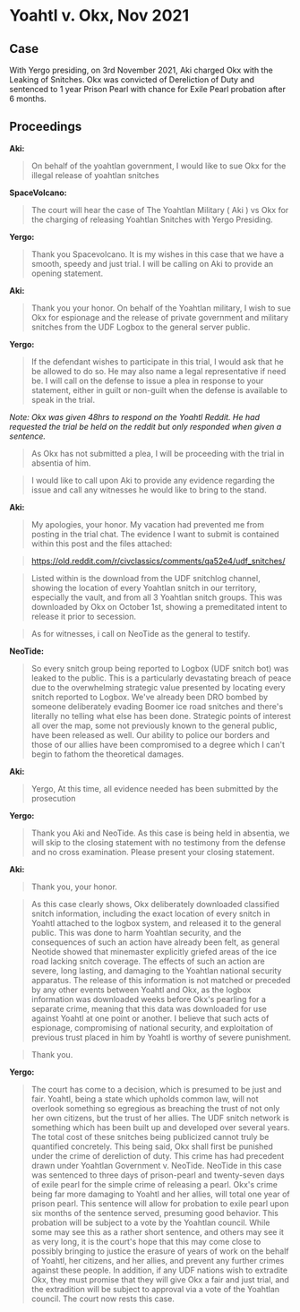# Yoahtl v. Okx, Nov 2021
## Case
With Yergo presiding, on 3rd November 2021, Aki charged Okx with the Leaking of Snitches. Okx was convicted of Dereliction of Duty and sentenced to 1 year Prison Pearl with chance for Exile Pearl probation after 6 months.

## Proceedings
**Aki:**

>On behalf of the yoahtlan government, I would like to sue Okx for the illegal release of yoahtlan snitches

**SpaceVolcano:**

>The court will hear the case of The Yoahtlan Military ( Aki ) vs Okx for the charging of releasing Yoahtlan Snitches with Yergo Presiding.

**Yergo:**

>Thank you Spacevolcano. It is my wishes in this case that we have a smooth, speedy and just trial. I will be calling on Aki to provide an opening statement.

**Aki:**

>Thank you your honor. On behalf of the Yoahtlan military, I wish to sue Okx for espionage and the release of private government and military snitches from the UDF Logbox to the general server public.

**Yergo:**

>If the defendant wishes to participate in this trial, I would ask that he be allowed to do so. He may also name a legal representative if need be. I will call on the defense to issue a plea in response to your statement, either in guilt or non-guilt when the defense is available to speak in the trial.

*Note: Okx was given 48hrs to respond on the Yoahtl Reddit. He had requested the trial be held on the reddit but only responded when given a sentence.*

>As Okx has not submitted a plea, I will be proceeding with the trial in absentia of him.

>I would like to call upon Aki to provide any evidence regarding the issue and call any witnesses he would like to bring to the stand.

**Aki:**

>My apologies, your honor. My vacation had prevented me from posting in the trial chat. The evidence I want to submit is contained within this post and the files attached: 

>https://old.reddit.com/r/civclassics/comments/qa52e4/udf_snitches/

>Listed within is the download from the UDF snitchlog channel, showing the location of every Yoahtlan snitch in our territory, especially the vault, and from all 3 Yoahtlan snitch groups. This was downloaded by Okx on October 1st, showing a premeditated intent to release it prior to secession.

>As for witnesses, i call on NeoTide as the general to testify.

**NeoTide:**

>So every snitch group being reported to Logbox (UDF snitch bot) was leaked to the public. This is a particularly devastating breach of peace due to the overwhelming strategic value presented by locating every snitch reported to Logbox. We've already been DRO bombed by someone deliberately evading Boomer ice road snitches and there's literally no telling what else has been done. Strategic points of interest all over the map, some not previously known to the general public, have been released as well. Our ability to police our borders and those of our allies have been compromised to a degree which I can't begin to fathom the theoretical damages.

**Aki:**

>Yergo, At this time, all evidence needed has been submitted by the prosecution

**Yergo:**

>Thank you Aki and NeoTide. As this case is being held in absentia, we will skip to the closing statement with no testimony from the defense and no cross examination. Please present your closing statement.

**Aki:**

>Thank you, your honor.

>As this case clearly shows, Okx deliberately downloaded classified snitch information, including the exact location of every snitch in Yoahtl attached to the logbox system, and released it to the general public. This was done to harm Yoahtlan security, and the consequences of such an action have already been felt, as general Neotide showed that minemaster explicitly griefed areas of the ice road lacking snitch coverage. The effects of such an action are severe, long lasting, and damaging to the Yoahtlan national security apparatus. The release of this information is not matched or preceded by any other events between Yoahtl and Okx, as the logbox information was downloaded weeks before Okx's pearling for a separate crime, meaning that this data was downloaded for use against Yoahtl at one point or another. I believe that such acts of espionage, compromising of national security, and exploitation of previous trust placed in him by Yoahtl is worthy of severe punishment.

>Thank you.

**Yergo:**

>The court has come to a decision, which is presumed to be just and fair. Yoahtl, being a state which upholds common law, will not overlook something so egregious as breaching the trust of not only her own citizens, but the trust of her allies. The UDF snitch network is something which has been built up and developed over several years. The total cost of these snitches being publicized cannot truly be quantified concretely. This being said, Okx shall first be punished under the crime of dereliction of duty. This crime has had precedent drawn under Yoahtlan Government v. NeoTide. NeoTide in this case was sentenced to three days of prison-pearl and twenty-seven days of exile pearl for the simple crime of releasing a pearl. Okx's crime being far more damaging to Yoahtl and her allies, will total one year of prison pearl. This sentence will allow for probation to exile pearl upon six months of the sentence served, presuming good behavior. This probation will be subject to a vote by the Yoahtlan council. While some may see this as a rather short sentence, and others may see it as very long, it is the court's hope that this may come close to possibly bringing to justice the erasure of years of work on the behalf of Yoahtl, her citizens, and her allies, and prevent any further crimes against these people. In addition, if any UDF nations wish to extradite Okx, they must promise that they will give Okx a fair and just trial, and the extradition will be subject to approval via a vote of the Yoahtlan council. The court now rests this case.

